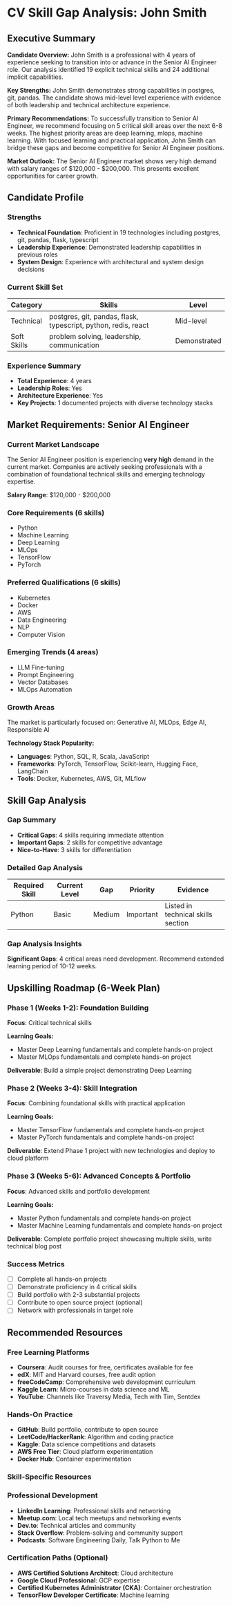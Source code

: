 # CV Skill Gap Analysis: John Smith

## Executive Summary

**Candidate Overview:** John Smith is a professional with 4 years of experience seeking to transition into or advance in the Senior AI Engineer role. Our analysis identified 19 explicit technical skills and 24 additional implicit capabilities.

**Key Strengths:** John Smith demonstrates strong capabilities in postgres, git, pandas. The candidate shows mid-level level experience with evidence of both leadership and technical architecture experience.

**Primary Recommendations:** To successfully transition to Senior AI Engineer, we recommend focusing on 5 critical skill areas over the next 6-8 weeks. The highest priority areas are deep learning, mlops, machine learning. With focused learning and practical application, John Smith can bridge these gaps and become competitive for Senior AI Engineer positions.

**Market Outlook:** The Senior AI Engineer market shows very high demand with salary ranges of $120,000 - $200,000. This presents excellent opportunities for career growth.

## Candidate Profile

### Strengths
- **Technical Foundation**: Proficient in 19 technologies including postgres, git, pandas, flask, typescript
- **Leadership Experience**: Demonstrated leadership capabilities in previous roles
- **System Design**: Experience with architectural and system design decisions


### Current Skill Set
| Category | Skills | Level |
|----------|--------|-------|
| Technical | postgres, git, pandas, flask, typescript, python, redis, react | Mid-level |
| Soft Skills | problem solving, leadership, communication | Demonstrated |


### Experience Summary
- **Total Experience**: 4 years
- **Leadership Roles**: Yes
- **Architecture Experience**: Yes
- **Key Projects**: 1 documented projects with diverse technology stacks

## Market Requirements: Senior AI Engineer

### Current Market Landscape
The Senior AI Engineer position is experiencing **very high** demand in the current market. Companies are actively seeking professionals with a combination of foundational technical skills and emerging technology expertise.

**Salary Range**: $120,000 - $200,000

### Core Requirements (6 skills)
- Python
- Machine Learning
- Deep Learning
- MLOps
- TensorFlow
- PyTorch

### Preferred Qualifications (6 skills)
- Kubernetes
- Docker
- AWS
- Data Engineering
- NLP
- Computer Vision

### Emerging Trends (4 areas)
- LLM Fine-tuning
- Prompt Engineering
- Vector Databases
- MLOps Automation

### Growth Areas
The market is particularly focused on: Generative AI, MLOps, Edge AI, Responsible AI

**Technology Stack Popularity:**
- **Languages**: Python, SQL, R, Scala, JavaScript
- **Frameworks**: PyTorch, TensorFlow, Scikit-learn, Hugging Face, LangChain
- **Tools**: Docker, Kubernetes, AWS, Git, MLflow

## Skill Gap Analysis

### Gap Summary
- **Critical Gaps**: 4 skills requiring immediate attention
- **Important Gaps**: 2 skills for competitive advantage
- **Nice-to-Have**: 3 skills for differentiation

### Detailed Gap Analysis
| Required Skill | Current Level | Gap | Priority | Evidence |
|----------------|---------------|-----|----------|----------|
| Python | Basic | Medium | Important | Listed in technical skills section || Machine Learning | Basic | Medium | Important | Applied scikit-learn in project 'E-commerce Pla... || Deep Learning | None | High | Critical | Not found in CV || MLOps | None | High | Critical | Not found in CV || TensorFlow | None | High | Critical | Not found in CV || PyTorch | None | High | Critical | Not found in CV || Kubernetes | None | Medium | Nice-to-have | Not demonstrated in CV || Data Engineering | None | Medium | Nice-to-have | Not demonstrated in CV || NLP | None | Medium | Nice-to-have | Not demonstrated in CV |

### Gap Analysis Insights
**Significant Gaps**: 4 critical areas need development. Recommend extended learning period of 10-12 weeks.

## Upskilling Roadmap (6-Week Plan)

### Phase 1 (Weeks 1-2): Foundation Building
**Focus**: Critical technical skills

**Learning Goals:**
- Master Deep Learning fundamentals and complete hands-on project
- Master MLOps fundamentals and complete hands-on project

**Deliverable**: Build a simple project demonstrating Deep Learning

### Phase 2 (Weeks 3-4): Skill Integration
**Focus**: Combining foundational skills with practical application

**Learning Goals:**
- Master TensorFlow fundamentals and complete hands-on project
- Master PyTorch fundamentals and complete hands-on project

**Deliverable**: Extend Phase 1 project with new technologies and deploy to cloud platform

### Phase 3 (Weeks 5-6): Advanced Concepts & Portfolio
**Focus**: Advanced skills and portfolio development

**Learning Goals:**
- Master Python fundamentals and complete hands-on project
- Master Machine Learning fundamentals and complete hands-on project

**Deliverable**: Complete portfolio project showcasing multiple skills, write technical blog post

### Success Metrics
- [ ] Complete all hands-on projects
- [ ] Demonstrate proficiency in 4 critical skills
- [ ] Build portfolio with 2-3 substantial projects
- [ ] Contribute to open source project (optional)
- [ ] Network with professionals in target role

## Recommended Resources

### Free Learning Platforms
- **Coursera**: Audit courses for free, certificates available for fee
- **edX**: MIT and Harvard courses, free audit option
- **freeCodeCamp**: Comprehensive web development curriculum
- **Kaggle Learn**: Micro-courses in data science and ML
- **YouTube**: Channels like Traversy Media, Tech with Tim, Sentdex

### Hands-On Practice
- **GitHub**: Build portfolio, contribute to open source
- **LeetCode/HackerRank**: Algorithm and coding practice
- **Kaggle**: Data science competitions and datasets
- **AWS Free Tier**: Cloud platform experimentation
- **Docker Hub**: Container experimentation

### Skill-Specific Resources

### Professional Development
- **LinkedIn Learning**: Professional skills and networking
- **Meetup.com**: Local tech meetups and networking events
- **Dev.to**: Technical articles and community
- **Stack Overflow**: Problem-solving and community support
- **Podcasts**: Software Engineering Daily, Talk Python to Me

### Certification Paths (Optional)
- **AWS Certified Solutions Architect**: Cloud architecture
- **Google Cloud Professional**: GCP expertise
- **Certified Kubernetes Administrator (CKA)**: Container orchestration
- **TensorFlow Developer Certificate**: Machine learning